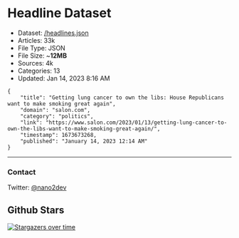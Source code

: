 # Headline Dataset

- Dataset: [/headlines.json](https://raw.githubusercontent.com/fwd/news/master/headlines.json) 
- Articles: 33k
- File Type: JSON
- File Size: ~**12MB**
- Sources: 4k
- Categories: 13
- Updated: Jan 14, 2023 8:16 AM

```
{
    "title": "Getting lung cancer to own the libs: House Republicans want to make smoking great again",
    "domain": "salon.com",
    "category": "politics",
    "link": "https://www.salon.com/2023/01/13/getting-lung-cancer-to-own-the-libs-want-to-make-smoking-great-again/",
    "timestamp": 1673673268,
    "published": "January 14, 2023 12:14 AM"
}
```

---

### Contact 

Twitter: [@nano2dev](https://twitter.com/nano2dev)

## Github Stars

[![Stargazers over time](https://starchart.cc/fwd/news.svg)](https://starchart.cc/fwd/news)
